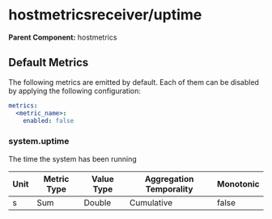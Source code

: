 [comment]: <> (Code generated by mdatagen. DO NOT EDIT.)

# hostmetricsreceiver/uptime

**Parent Component:** hostmetrics

## Default Metrics

The following metrics are emitted by default. Each of them can be disabled by applying the following configuration:

```yaml
metrics:
  <metric_name>:
    enabled: false
```

### system.uptime

The time the system has been running

| Unit | Metric Type | Value Type | Aggregation Temporality | Monotonic |
| ---- | ----------- | ---------- | ----------------------- | --------- |
| s | Sum | Double | Cumulative | false |
